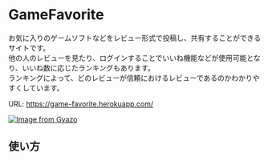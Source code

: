 # GameFavorite
お気に入りのゲームソフトなどをレビュー形式で投稿し、共有することができるサイトです。  
他の人のレビューを見たり、ログインすることでいいね機能などが使用可能となり、いいね数に応じたランキングもあります。  
ランキングによって、どのレビューが信頼におけるレビューであるのかわかりやすくしています。

URL: https://game-favorite.herokuapp.com/

[![Image from Gyazo](https://i.gyazo.com/f8815f398c201c8b512dbd7f8411daa7.png)](https://gyazo.com/f8815f398c201c8b512dbd7f8411daa7)

## 使い方
